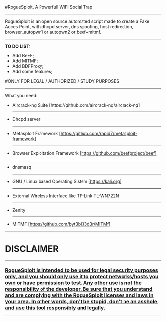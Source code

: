 #RogueSploit, A Powerfull WiFi Social Trap

***
RogueSploit is an open source automated script made to create a Fake Acces Point, with dhcpd server, dns spoofing, host redirection, browser_autopwn1 or autopwn2 or beef+mitmf.
***
<b>TO DO LIST:</b>
- Add BeEF;
- Add MITMF;
- Add BDFProxy;
- Add some features;

#ONLY FOR LEGAL / AUTHORIZED / STUDY PURPOSES

***

What you need:
- Aircrack-ng Suite [https://github.com/aircrack-ng/aircrack-ng]<hr />
- Dhcpd server<hr />
- Metasploit Framework [https://github.com/rapid7/metasploit-framework]<hr />
- Browser Exploitation Framework [https://github.com/beefproject/beef]<hr />
- dnsmasq<hr />
- GNU / Linux based Operating Sistem [https://kali.org]<hr />
- External Wireless Interface like TP-Link TL-WN722N<hr />
- Zenity<hr />
- MITMF [https://github.com/byt3bl33d3r/MITMf]

***


<h1> DISCLAIMER </h1></hr>

***
<h3><b><u>RogueSploit is intended to be used for legal security purposes only, and you should only use it to protect networks/hosts you own or have permission to test. Any other use is not the responsibility of the developer. Be sure that you understand and are complying with the RogueSploit licenses and laws in your area. In other words, don't be stupid, don't be an asshole, and use this tool responsibly and legally.</u></b></h3>

***
